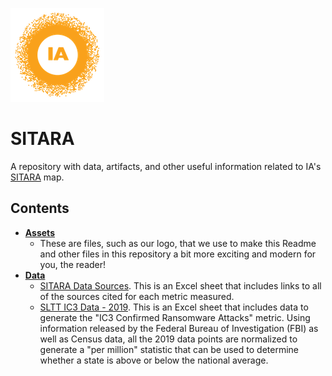 ![image](https://github.com/internetassociation/SITARA/blob/main/Assets/IA_Mark.png)

# SITARA
A repository with data, artifacts, and other useful information related to IA's [SITARA](https://internetassociation.org/sitara) map.

## Contents

* **[Assets](https://github.com/internetassociation/SITARA/tree/main/Assets)**
   * These are files, such as our logo, that we use to make this Readme and other files in this repository a bit more exciting and modern for you, the reader!
* **[Data](https://github.com/internetassociation/SITARA/tree/main/Data)**
   * [SITARA Data Sources](https://github.com/internetassociation/SITARA/blob/main/Data/IA_SITARA-Data-Sources_1.0.xlsx). This is an Excel sheet that includes links to all of the sources cited for each metric measured.
   * [SLTT IC3 Data - 2019](https://github.com/internetassociation/SITARA/blob/main/Data/IA_SLTT-IC3-Data_2019.xlsx). This is an Excel sheet that includes data to generate the "IC3 Confirmed Ransomware Attacks" metric. Using information released by the Federal Bureau of Investigation (FBI) as well as Census data, all the 2019 data points are normalized to generate a "per million" statistic that can be used to determine whether a state is above or below the national average.
